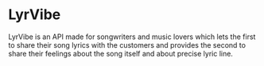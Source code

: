 # LyrVibe
LyrVibe is an API made for songwriters and music lovers which lets the first to share their song lyrics with the customers and provides the second to share their feelings about the song itself and about precise lyric line.
